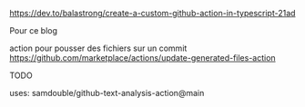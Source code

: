 https://dev.to/balastrong/create-a-custom-github-action-in-typescript-21ad

Pour ce blog

action pour pousser des fichiers sur un commit
https://github.com/marketplace/actions/update-generated-files-action

TODO


uses: samdouble/github-text-analysis-action@main